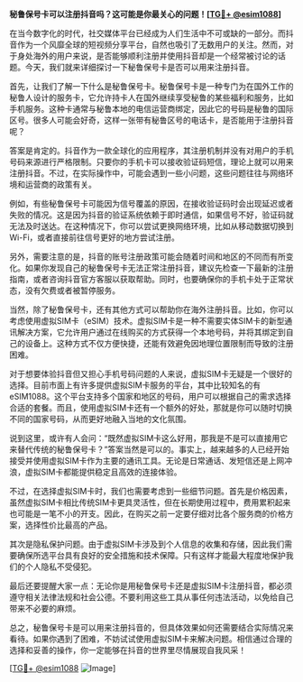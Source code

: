 **秘鲁保号卡可以注册抖音吗？这可能是你最关心的问题！[[TG💪+ @esim1088](https://t.me/s/esim1088)]**

在当今数字化的时代，社交媒体平台已经成为人们生活中不可或缺的一部分。而抖音作为一个风靡全球的短视频分享平台，自然也吸引了无数用户的关注。然而，对于身处海外的用户来说，是否能够顺利注册并使用抖音却是一个经常被讨论的话题。今天，我们就来详细探讨一下秘鲁保号卡是否可以用来注册抖音。

首先，让我们了解一下什么是秘鲁保号卡。秘鲁保号卡是一种专门为在国外工作的秘鲁人设计的服务卡，它允许持卡人在国外继续享受秘鲁的某些福利和服务，比如手机服务。这种卡通常与秘鲁本地的电信运营商绑定，因此它的号码是秘鲁的国际区号。很多人可能会好奇，这样一张带有秘鲁区号的电话卡，是否能用于注册抖音呢？

答案是肯定的。抖音作为一款全球化的应用程序，其注册机制并没有对用户的手机号码来源进行严格限制。只要你的手机卡可以接收验证码短信，理论上就可以用来注册抖音。不过，在实际操作中，可能会遇到一些小问题，这些问题往往与网络环境和运营商的政策有关。

例如，有些秘鲁保号卡可能因为信号覆盖的原因，在接收验证码时会出现延迟或者失败的情况。这是因为抖音的验证系统依赖于即时通信，如果信号不好，验证码就无法及时送达。在这种情况下，你可以尝试更换网络环境，比如从移动数据切换到Wi-Fi，或者直接前往信号更好的地方尝试注册。

另外，需要注意的是，抖音的账号注册政策可能会随着时间和地区的不同而有所变化。如果你发现自己的秘鲁保号卡无法正常注册抖音，建议先检查一下最新的注册指南，或者咨询抖音官方客服以获取帮助。同时，也要确保你的手机卡处于正常状态，没有欠费或者被暂停服务。

当然，除了秘鲁保号卡，还有其他方式可以帮助你在海外注册抖音。比如，你可以考虑使用虚拟SIM卡（eSIM）技术。虚拟SIM卡是一种不需要实体SIM卡的新型通讯解决方案，它允许用户通过在线购买的方式获得一个本地号码，并将其绑定到自己的设备上。这种方式不仅方便快捷，还能有效避免因地理位置限制而导致的注册困难。

对于想要体验抖音但又担心手机号码问题的人来说，虚拟SIM卡无疑是一个很好的选择。目前市面上有许多提供虚拟SIM卡服务的平台，其中比较知名的有eSIM1088。这个平台支持多个国家和地区的号码，用户可以根据自己的需求选择合适的套餐。而且，使用虚拟SIM卡还有一个额外的好处，那就是你可以随时切换不同的国家号码，从而更好地融入当地的文化氛围。

说到这里，或许有人会问：“既然虚拟SIM卡这么好用，那我是不是可以直接用它来替代传统的秘鲁保号卡？”答案当然是可以的。事实上，越来越多的人已经开始接受并使用虚拟SIM卡作为主要的通讯工具。无论是日常通话、发短信还是上网冲浪，虚拟SIM卡都能提供稳定且高效的连接体验。

不过，在选择虚拟SIM卡时，我们也需要考虑到一些细节问题。首先是价格因素，虽然虚拟SIM卡相比传统SIM卡更具灵活性，但在长期使用过程中，费用累积起来也可能是一笔不小的开支。因此，在购买之前一定要仔细对比各个服务商的价格方案，选择性价比最高的产品。

其次是隐私保护问题。由于虚拟SIM卡涉及到个人信息的收集和存储，因此我们需要确保所选平台具有良好的安全措施和技术保障。只有这样才能最大程度地保护我们的个人隐私不受侵犯。

最后还要提醒大家一点：无论你是用秘鲁保号卡还是虚拟SIM卡注册抖音，都必须遵守相关法律法规和社会公德。不要利用这些工具从事任何违法活动，以免给自己带来不必要的麻烦。

总之，秘鲁保号卡是可以用来注册抖音的，但具体效果如何还需要结合实际情况来看待。如果你遇到了困难，不妨试试使用虚拟SIM卡来解决问题。相信通过合理的选择和妥善的操作，你一定能够在抖音的世界里尽情展现自我风采！

[[TG💪+ @esim1088](https://t.me/s/esim1088) ![Image](https://i.postimg.cc/4NQfJmqS/Snipaste-2025-05-13-00-14-12.png)]
